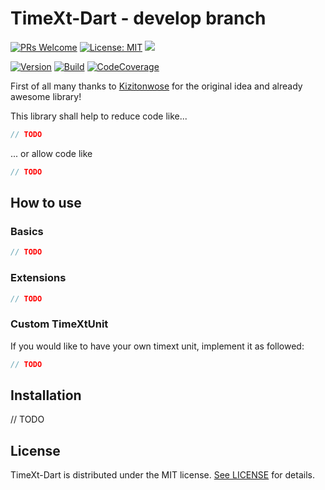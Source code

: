 # TimeXt-Dart - develop branch

[![PRs Welcome](https://img.shields.io/badge/PRs-welcome-brightgreen.svg)](http://makeapullrequest.com)
[![License: MIT](https://img.shields.io/badge/License-MIT-blue.svg)](https://opensource.org/licenses/MIT)
<a target="_blank" href="https://www.paypal.me/GuepardoApps" title="Donate using PayPal"><img src="https://img.shields.io/badge/paypal-donate-blue.svg" /></a>

[![Version](https://img.shields.io/badge/version-v0.0.1+1-blue.svg)](https://github.com/TimeXt/TimeXt-Dart/releases/tag/v0.0.1+1)
[![Build](https://img.shields.io/badge/build-failed-red.svg)](timext)
[![CodeCoverage](https://img.shields.io/badge/codeCoverage-0-red.svg)](timext)

First of all many thanks to [Kizitonwose](https://github.com/kizitonwose/Time) for the original idea and already awesome library!

This library shall help to reduce code like...

```dart
// TODO

```

... or allow code like

```dart
// TODO
```

## How to use

### Basics

```dart
// TODO
```

### Extensions

```dart
// TODO
```

### Custom TimeXtUnit

If you would like to have your own timext unit, implement it as followed:

```dart
// TODO
```

## Installation

// TODO

## License

TimeXt-Dart is distributed under the MIT license. [See LICENSE](LICENSE.md) for details.

